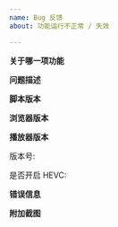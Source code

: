 ```yaml
---
name: Bug 反馈
about: 功能运行不正常 / 失效

---
```

<!-- 发布后默认您已阅读 Issues 须知 -->
<!-- https://github.com/the1812/Bilibili-Evolved/blob/preview/doc/issue-rules.md -->

<!-- 发之前记得看下置顶问题 (Pinned issues)(如果有的话) -->
<!-- https://github.com/the1812/Bilibili-Evolved/issues -->
<!-- 还有各种常见的问题解答: https://github.com/the1812/Bilibili-Evolved/discussions/1301 -->

**关于哪一项功能**


**问题描述**
<!-- 如何重现此问题, 在哪个页面里出现这个问题, 比如视频相关的可以提供一下av号 -->


**脚本版本**
<!-- 例如正式版1.10.0 -->


**浏览器版本**
<!-- 例如Chrome 80 -->


**播放器版本**
<!-- 在 b 站播放器上右键可以看到播放器版本号, 反馈播放器相关问题请务必提供  -->
版本号: 
<!-- 在 b 站播放器设置里可以看到 HEVC 设置  -->
是否开启 HEVC: 

**错误信息**
<!-- **请尽量填写, 这对于确定问题原因非常重要** -->
<!-- 脚本直接报告的错误信息, 或者浏览器开发者工具 (F12 或 Ctrl+Shift+I 召唤) 里 Console / 控制台 一栏的输出 -->


**附加截图**
